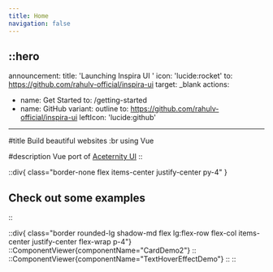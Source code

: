 ```yaml
---
title: Home
navigation: false
---
```


::hero
---
announcement:
  title: 'Launching Inspira UI '
  icon: 'lucide:rocket'
  to: https://github.com/rahulv-official/inspira-ui
  target: _blank
actions:
  - name: Get Started
    to: /getting-started
  - name: GitHub
    variant: outline
    to: https://github.com/rahulv-official/inspira-ui
    leftIcon: 'lucide:github'
---

#title
Build beautiful websites :br  using Vue

#description
Vue port of [Aceternity UI](https://ui.aceternity.com)
::

::div{ class="border-none flex items-center justify-center py-4" }
  ## Check out some examples
::

::div{ class="border rounded-lg shadow-md flex lg:flex-row flex-col items-center justify-center flex-wrap p-4"}
  ::ComponentViewer{componentName="CardDemo2"}
  ::
  ::ComponentViewer{componentName="TextHoverEffectDemo"}
  ::
::
